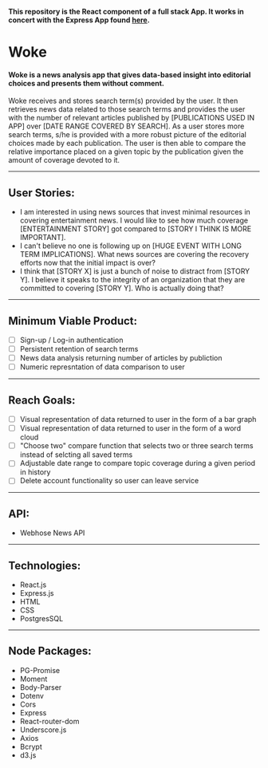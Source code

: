 **This repository is the React component of a full stack App.  It works in concert with the Express App found [here](https://github.com/teamWoke/wokeApp_express).**

# Woke

#### Woke is a news analysis app that gives data-based insight into editorial choices and presents them without comment.

Woke receives and stores search term(s) provided by the user.  It then retrieves news data related to those search terms and provides the user with the number of relevant articles published by [PUBLICATIONS USED IN APP] over [DATE RANGE COVERED BY SEARCH].  As a user stores more search terms, s/he is provided with a more robust picture of the editorial choices made by each publication.  The user is then able to compare the relative importance placed on a given topic by the publication given the amount of coverage devoted to it.

********************************
## User Stories:
- I am interested in using news sources that invest minimal resources in covering entertainment news.  I would like to see how much coverage [ENTERTAINMENT STORY] got compared to [STORY I THINK IS MORE IMPORTANT].
- I can't believe no one is following up on [HUGE EVENT WITH LONG TERM IMPLICATIONS].  What news sources are covering the recovery efforts now that the initial impact is over?
- I think that [STORY X] is just a bunch of noise to distract from [STORY Y].  I believe it speaks to the integrity of an organization that they are committed to covering [STORY Y].  Who is actually doing that?

********************************
## Minimum Viable Product:
- [ ] Sign-up / Log-in authentication
- [ ] Persistent retention of search terms
- [ ] News data analysis returning number of articles by publiction
- [ ] Numeric represntation of data comparison to user

********************************
## Reach Goals:
- [ ] Visual representation of data returned to user in the form of a bar graph
- [ ] Visual representation of data returned to user in the form of a word cloud
- [ ] "Choose two" compare function that selects two or three search terms instead of selcting all saved terms
- [ ] Adjustable date range to compare topic coverage during a given period in history
- [ ] Delete account functionality so user can leave service

********************************
## API:
- Webhose News API

********************************
## Technologies:
- React.js
- Express.js 
- HTML
- CSS
- PostgresSQL

********************************
## Node Packages:
- PG-Promise
- Moment
- Body-Parser
- Dotenv
- Cors
- Express
- React-router-dom
- Underscore.js
- Axios
- Bcrypt
- d3.js

